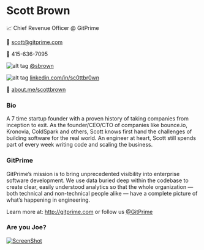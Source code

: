 # Scott Brown

:chart_with_upwards_trend: Chief Revenue Officer @ GitPrime

:email: scott@gitprime.com

:iphone: 415-636-7095

![alt tag](https://raw.github.com/stbrown/BusinessCard/master/icon_twitter_tiny.png) [@sbrown](http://twitter.com/sbrown)

![alt tag](https://raw.github.com/stbrown/BusinessCard/master/linkedin_icon.gif) [linkedin.com/in/sc0ttbr0wn](http://linkedin.com/in/sc0ttbr0wn)

:bust_in_silhouette: [about.me/scottbrown](http://about.me/scottbrown)


### Bio

A 7 time startup founder with a proven history of taking companies from inception to exit. As the founder/CEO/CTO of companies like bounce.io, Kronovia, ColdSpark and others, Scott knows first hand the challenges of building software for the real world. An engineer at heart, Scott still spends part of every week writing code and scaling the business.

### GitPrime

GitPrime’s mission is to bring unprecedented visibility into enterprise software development. We use data buried deep within the codebase to create clear, easily understood analytics so that the whole organization — both technical and non-technical people alike — have a complete picture of what’s happening in engineering.

Learn more at: http://gitprime.com or follow us [@GitPrime](http://twitter.com/gitprime)

### Are you Joe?

[![ScreenShot](https://raw.github.com/stbrown/BusinessCard/master/gitprime_joe_video.png)](https://vimeo.com/gitprime/overview)

